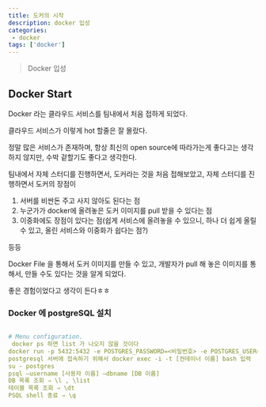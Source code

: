 ```yaml
---
title: 도커의 시작
description: docker 입성
categories:
 - docker
tags: ['docker']
---
```


> Docker 입성

<!-- more -->


## Docker Start

Docker 라는 클라우드 서비스를 팀내에서 처음 접하게 되었다. 

클라우드 서비스가 이렇게 hot 할줄은 잘 몰랐다. 

정말 많은 서비스가 존재하며, 항상 최신의 open source에 따라가는게 좋다고는 생각하지 않지만,
수박 겉할기도 좋다고 생각한다.

팀내에서 자체 스터디를 진행하면서, 도커라는 것을 처음 접해보았고,
자체 스터디를 진행하면서 도커의 장점이
1. 서버를 비싼돈 주고 사지 않아도 된다는 점
2. 누군가가 docker에 올려놓은 도커 이미지를 pull 받을 수 있다는 점
3. 이중화에도 장점이 있다는 점(쉽게 서비스에 올려놓을 수 있으니, 하나 더 쉽게 올릴 수 있고, 올린 서비스와 이중화가 쉽다는 점?)

등등

Docker File 을 통해서 도커 이미지를 만들 수 있고, 개발자가 pull 해 놓은 이미지를 통해서, 만들 수도 있다는 것을 알게 되었다.

좋은 경험이었다고 생각이 든다ㅎㅎ



### Docker 에 postgreSQL 설치

```yml

# Menu configuration.
 docker ps 하면 list 가 나오지 않을 것이다
docker run -p 5432:5432 -e POSTGRES_PASSWORD=<비밀번호> -e POSTGRES_USER=<사용자 이름> -e POSTGRES_DB=<DB 이름> —name <컨테이너 이름> -d postgres 로 생성한다
postgresql 서버에 접속하기 위해서 docker exec -i -t [컨테이너 이름] bash 입력
su - postgres
psql —username [사용자 이름] —dbname [DB 이름]
DB 목록 조회 ⇒ \l , \list
테이블 목록 조회 ⇒ \dt
PSQL shell 종료 ⇒ \q

```
